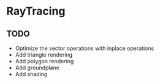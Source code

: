 # RayTracing
## TODO
* Optimize the vector operations with inplace operations
* Add triangle rendering
* Add polygon rendering
* Add groundplane
* Add shading
